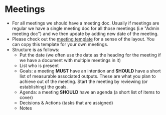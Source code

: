 # Meetings

* For all meetings we should have a meeting doc. Usually if meetings are regular we have a single meeting doc for all those meetings (i.e "Admin meeting doc") and we then update by adding new date of the meeting.
* Please check out the [meeting template][] for a sense of the layout. You can copy this template for your own meetings.
* Structure is as follows:
  * Put the date (we often use the date as the heading for the meeting if we have a document with multiple meetings in it)
  * List who is present
  * Goals: a meeting **MUST** have an intention and **SHOULD** have a short list of measurable associated outputs. These are what you plan to achieve out of the meeting. Start the meeting by reviewing (or establishing) the goals.
  * Agenda: a meeting **SHOULD** have an agenda (a short list of items to cover)
  * Decisions & Actions (tasks that are assigned)
  * Notes

[meeting template]: https://docs.google.com/document/d/15tG_Bd-SxWQMUH9zNnft2kcxihqLwIccbbOpIhoUH8c/edit#

